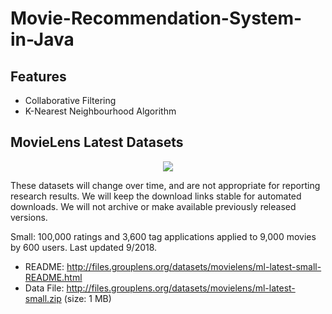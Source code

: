 # Movie-Recommendation-System-in-Java
## Features
* Collaborative Filtering
* K-Nearest Neighbourhood Algorithm

## MovieLens Latest Datasets
<div style="text-align:center"><img align="center" src ="https://encrypted-tbn0.gstatic.com/images?q=tbn:ANd9GcQ2BSUWPgGHEyVksj9WVbCgd6Evad5zPTqSn63rLvINGcHcmcaB" /></div>

These datasets will change over time, and are not appropriate for reporting research results. We will keep the download links stable for automated downloads. We will not archive or make available previously released versions.

Small: 100,000 ratings and 3,600 tag applications applied to 9,000 movies by 600 users. Last updated 9/2018.

* README: http://files.grouplens.org/datasets/movielens/ml-latest-small-README.html
* Data File: http://files.grouplens.org/datasets/movielens/ml-latest-small.zip (size: 1 MB)
